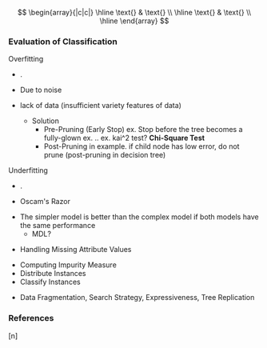 $$
\begin{array}{|c|c|}
\hline
\text{} & \text{} \\
\hline
\text{} & \text{} \\
\hline
\end{array}
$$

### Evaluation of Classification

Overfitting
- .
- Due to noise
- lack of data (insufficient variety features of data)

    * Solution
        - Pre-Pruning (Early Stop)
            ex. Stop before the tree becomes a fully-glown
            ex. ..
            ex. kai^2 test? **Chi-Square Test**
        - Post-Pruning
            in example. if child node has low error, do not prune (post-pruning in decision tree)


Underfitting
- .


* Oscam's Razor
- The simpler model is better than the complex model if both models have the same performance
    * MDL?



* Handling Missing Attribute Values
- Computing Impurity Measure
- Distribute Instances
- Classify Instances

* Data Fragmentation, Search Strategy, Expressiveness, Tree Replication
























### References

$\tag*{}\label{n} \text{[n] }$
